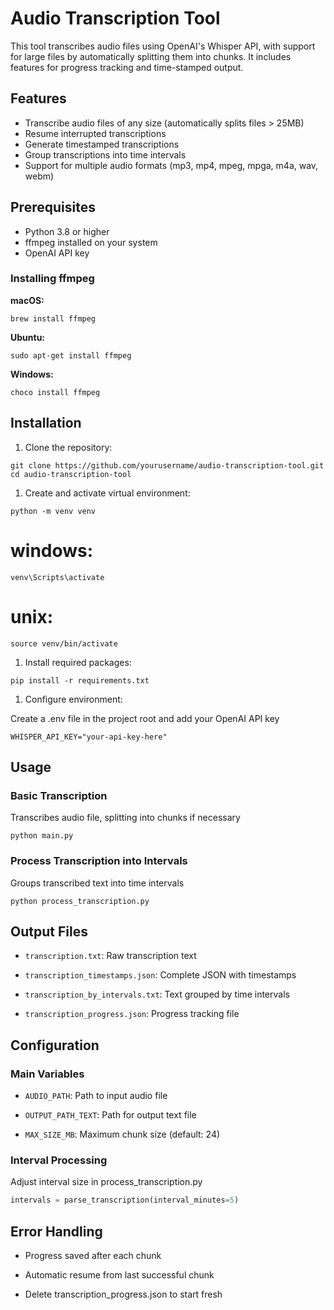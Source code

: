 # Audio Transcription Tool

This tool transcribes audio files using OpenAI's Whisper API, with support for large files by automatically splitting them into chunks. It includes features for progress tracking and time-stamped output.

## Features

- Transcribe audio files of any size (automatically splits files > 25MB)
- Resume interrupted transcriptions
- Generate timestamped transcriptions
- Group transcriptions into time intervals
- Support for multiple audio formats (mp3, mp4, mpeg, mpga, m4a, wav, webm)


## Prerequisites

- Python 3.8 or higher
- ffmpeg installed on your system
- OpenAI API key


### Installing ffmpeg

**macOS:**
```
brew install ffmpeg
```

**Ubuntu:**
```
sudo apt-get install ffmpeg
```

**Windows:**
```
choco install ffmpeg
```

## Installation

1. Clone the repository:

```
git clone https://github.com/yourusername/audio-transcription-tool.git
cd audio-transcription-tool
```

1. Create and activate virtual environment:

```
python -m venv venv
```

# windows:
```
venv\Scripts\activate
```

# unix:
```
source venv/bin/activate
```

1. Install required packages:

```
pip install -r requirements.txt
```

1. Configure environment:

Create a .env file in the project root and add your OpenAI API key

```
WHISPER_API_KEY="your-api-key-here"
```

## Usage

### Basic Transcription

Transcribes audio file, splitting into chunks if necessary

```
python main.py
```

### Process Transcription into Intervals

Groups transcribed text into time intervals

```
python process_transcription.py
```

## Output Files

- `transcription.txt`: Raw transcription text

- `transcription_timestamps.json`: Complete JSON with timestamps

- `transcription_by_intervals.txt`: Text grouped by time intervals

- `transcription_progress.json`: Progress tracking file

## Configuration

### Main Variables

- `AUDIO_PATH`: Path to input audio file

- `OUTPUT_PATH_TEXT`: Path for output text file

- `MAX_SIZE_MB`: Maximum chunk size (default: 24)


### Interval Processing

Adjust interval size in process_transcription.py

```python
intervals = parse_transcription(interval_minutes=5)
```

## Error Handling

- Progress saved after each chunk

- Automatic resume from last successful chunk

- Delete transcription_progress.json to start fresh
